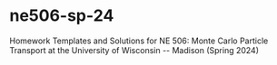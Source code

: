 # ne506-sp-24
Homework Templates and Solutions for NE 506: Monte Carlo Particle Transport at the University of Wisconsin -- Madison (Spring 2024)
